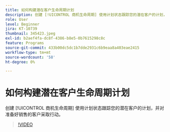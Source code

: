```yaml
---
title: 如何构建潜在客户生命周期计划
description: 创建 [!UICONTROL 商机生命周期] 使用计划状态跟踪您的潜在客户的计划，并对准备好销售的客户采取行动。
role: User
level: Beginner
jira: KT-10739
thumbnail: 345423.jpeg
exl-id: b2aef4fa-dc8f-4386-b8e5-0b7615298c8c
feature: Programs
source-git-commit: 433b00dc5dc1b7dde2931c6b9eaa8a403eae2415
workflow-type: tm+mt
source-wordcount: '58'
ht-degree: 0%

---
```


# 如何构建潜在客户生命周期计划

创建 [!UICONTROL 商机生命周期] 使用计划状态跟踪您的潜在客户的计划，并对准备好销售的客户采取行动。

>[!VIDEO](https://video.tv.adobe.com/v/345423/?quality=12&learn=on)
